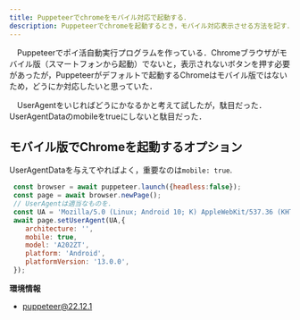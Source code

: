 ```yaml
---
title: Puppeteerでchromeをモバイル対応で起動する．
description: Puppeteerでchromeを起動するとき，モバイル対応表示させる方法を記す．
---
```

　Puppeteerでポイ活自動実行プログラムを作っている．Chromeブラウザがモバイル版（スマートフォンから起動）でないと，表示されないボタンを押す必要があったが，Puppeteerがデフォルトで起動するChromeはモバイル版ではないため，どうにか対応したいと思っていた．

 　UserAgentをいじればどうにかなるかと考えて試したが，駄目だった．UserAgentDataのmobileをtrueにしないと駄目だった．

 ## モバイル版でChromeを起動するオプション
  UserAgentDataを与えてやればよく，重要なのは`mobile: true`.
```js {7,7}
 const browser = await puppeteer.launch({headless:false});
 const page = await browser.newPage();
 // UserAgentは適当なものを．
 const UA = 'Mozilla/5.0 (Linux; Android 10; K) AppleWebKit/537.36 (KHTML, like Gecko) Chrome/126.0.0.0 Mobile Safari/537.36';
 await page.setUserAgent(UA,{
    architecture: '',
    mobile: true,
    model: 'A202ZT',
    platform: 'Android',
    platformVersion: '13.0.0',
 });
```

**環境情報**
- puppeteer@22.12.1